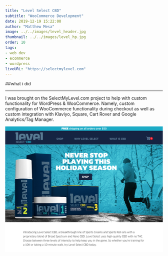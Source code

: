 ```yaml
---
title: "Level Select CBD"
subtitle: "WooCommerce Development"
date: 2019-12-19 15:22:00
author: "Matthew Mesa"
image: ../../images/level_header.jpg
thumbnail: ../../images/level_hp.jpg
order: 10
tags:
- web dev
- ecommerce
- wordpress
liveURL: "https://selectmylevel.com"
---
```


##what i did

***

I was brought on the SelectMyLevel.com project to help with custom functionality for WordPress & WooCommerce. Namely, custom configuration of WooCommerce functionality during checkout as well as custom integration with Klaviyo, Square, Cart Rover and Google Analytics/Tag Manager.

![SelectMyLevel.com homepage screenshot](../../images/level_screenshot.png "SelectMyLevel.com homepage screenshot")